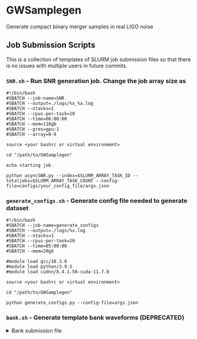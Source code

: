 # GWSamplegen

Generate compact binary merger samples in real LIGO noise

## Job Submission Scripts

This is a collection of templates of SLURM job submission files so that there is no issues with multiple users in future commits.

### `SNR.sh` - Run SNR generation job. Change the job array size as 

```
#!/bin/bash
#SBATCH --job-name=SNR
#SBATCH --output=./logs/%x_%a.log
#SBATCH --ntasks=1
#SBATCH --cpus-per-task=10
#SBATCH --time=06:00:00
#SBATCH --mem=110gb
#SBATCH --gres=gpu:1
#SBATCH --array=0-9

source <your bashrc or virtual environment>

cd "/path/to/GWSamplegen"

echo starting job

python asyncSNR.py --index=$SLURM_ARRAY_TASK_ID --totaljobs=$SLURM_ARRAY_TASK_COUNT --config-file=configs/your_config_file/args.json
```

### `generate_configs.sh` - Generate config file needed to generate dataset

```
#!/bin/bash
#SBATCH --job-name=generate_configs
#SBATCH --output=./logs/%x.log
#SBATCH --ntasks=1
#SBATCH --cpus-per-task=20
#SBATCH --time=05:00:00
#SBATCH --mem=20gb

#module load gcc/10.3.0
#module load python/3.9.5
#module load cudnn/8.4.1.50-cuda-11.7.0

source <your bashrc or virtual environment>

cd "/path/to/GWSamplegen"

python generate_configs.py --config-file=args.json
```


### `bank.sh` - Generate template bank waveforms (DEPRECATED)

<details><summary>Bank submission file</summary>
```
#!/bin/bash
#SBATCH --job-name=bank_gen
#SBATCH --output=generate_bank.log
#SBATCH --cpus-per-task=20
#SBATCH --time=04:00:00
#SBATCH --mem=100gb

module load gcc/10.3.0
module load python/3.9.5
module load cudnn/8.4.1.50-cuda-11.7.0

source /fred/oz016/alistair/nt_env/bin/activate
#source /fred/oz016/damon/nt_310/bin/activate

cd "/fred/oz016/alistair/GWSamplegen"

python generate_bank.py
```
</details>
